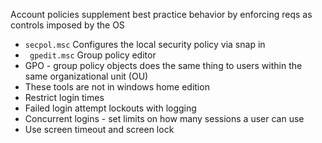 Account policies supplement best practice behavior by enforcing reqs as controls imposed by the OS

* `secpol.msc` Configures the local security policy via snap in 
* ` gpedit.msc` Group policy editor 
* GPO - group policy objects does the same thing to users within the same organizational unit (OU)
* These tools are not in windows home edition
* Restrict login times 
* Failed login attempt lockouts with logging
* Concurrent logins - set limits on how many sessions a user can use
* Use screen timeout and screen lock